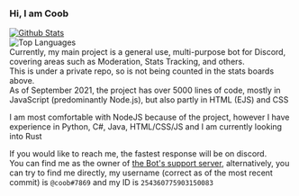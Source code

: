### Hi, I am Coob

[![Github Stats](https://github-readme-stats.vercel.app/api?username=Coob2003&show_icons=true&theme=vue-dark&count_private=true&include_all_commits=true)](https://github-readme-stats.vercel.app/api?username=Coob2003&show_icons=true&theme=vue-dark&count_private=true&include_all_commits=true)<br>
![Top Languages](https://github-readme-stats.vercel.app/api/top-langs/?username=Coob2003&layout=compact&theme=vue-dark)  
Currently, my main project is a general use, multi-purpose bot for Discord, covering areas such as Moderation, Stats Tracking, and others.  
This is under a private repo, so is not being counted in the stats boards above.  
As of September 2021, the project has over 5000 lines of code, mostly in JavaScript (predominantly Node.js), but also partly in HTML (EJS) and CSS  
  
I am most comfortable with NodeJS because of the project, however I have experience in Python, C#, Java, HTML/CSS/JS and I am currently looking into Rust    
  
If you would like to reach me, the fastest response will be on discord.  
You can find me as the owner of [the Bot's support server](https://discord.gg/fUUutjXXgS), alternatively, you can try to find me directly, my username (correct as of the most recent commit) is `@coob#7869` and my ID is `254360775903150083`
